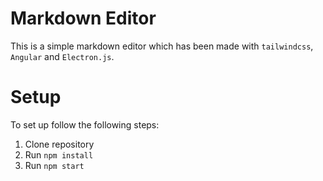 # Markdown Editor
This is a simple markdown editor which has been made with `tailwindcss`, `Angular` and `Electron.js`.
# Setup
To set up follow the following steps:
1. Clone repository
2. Run `npm install`
3. Run `npm start`
